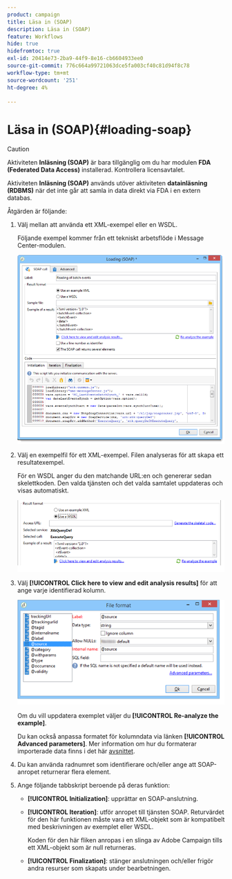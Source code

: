 ```yaml
---
product: campaign
title: Läsa in (SOAP)
description: Läsa in (SOAP)
feature: Workflows
hide: true
hidefromtoc: true
exl-id: 20414e73-2ba9-44f9-8e16-cb6604933ee0
source-git-commit: 776c664a99721063dce5fa003cf40c81d94f8c78
workflow-type: tm+mt
source-wordcount: '251'
ht-degree: 4%

---
```


# Läsa in (SOAP){#loading-soap}



>[!CAUTION]
>
>Aktiviteten **Inläsning (SOAP)** är bara tillgänglig om du har modulen **FDA (Federated Data Access)** installerad. Kontrollera licensavtalet.

Aktiviteten **Inläsning (SOAP)** används utöver aktiviteten **datainläsning (RDBMS)** när det inte går att samla in data direkt via FDA i en extern databas.

Åtgärden är följande:

1. Välj mellan att använda ett XML-exempel eller en WSDL.

   Följande exempel kommer från ett tekniskt arbetsflöde i Message Center-modulen.

   ![](assets/load_soap_002.png)

1. Välj en exempelfil för ett XML-exempel. Filen analyseras för att skapa ett resultatexempel.

   För en WSDL anger du den matchande URL:en och genererar sedan skelettkoden. Den valda tjänsten och det valda samtalet uppdateras och visas automatiskt.

   ![](assets/soap_load_003.png)

1. Välj **[!UICONTROL Click here to view and edit analysis results]** för att ange varje identifierad kolumn.

   ![](assets/soap_load_001.png)

   Om du vill uppdatera exemplet väljer du **[!UICONTROL Re-analyze the example]**.

   Du kan också anpassa formatet för kolumndata via länken **[!UICONTROL Advanced parameters]**. Mer information om hur du formaterar importerade data finns i det här [avsnittet](../../platform/using/executing-import-jobs.md).

1. Du kan använda radnumret som identifierare och/eller ange att SOAP-anropet returnerar flera element.
1. Ange följande tabbskript beroende på deras funktion:

   * **[!UICONTROL Initialization]**: upprättar en SOAP-anslutning.
   * **[!UICONTROL Iteration]**: utför anropet till tjänsten SOAP. Returvärdet för den här funktionen måste vara ett XML-objekt som är kompatibelt med beskrivningen av exemplet eller WSDL.

     Koden för den här fliken anropas i en slinga av Adobe Campaign tills ett XML-objekt som är null returneras.

   * **[!UICONTROL Finalization]**: stänger anslutningen och/eller frigör andra resurser som skapats under bearbetningen.
